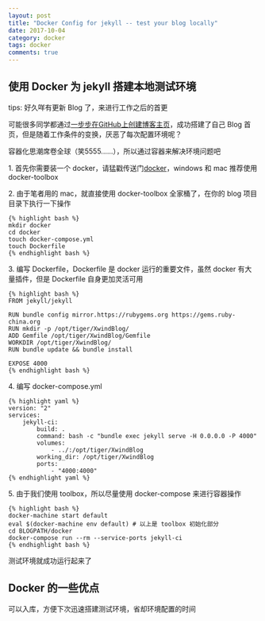 ```yaml
---
layout: post
title: "Docker Config for jekyll -- test your blog locally"
date: 2017-10-04
category: docker
tags: docker
comments: true
---
```

## 使用 Docker 为 jekyll 搭建本地测试环境


tips: 好久咩有更新 Blog 了，来进行工作之后的首更


可能很多同学都通过[一步步在GitHub上创建博客主页](http://www.pchou.info/ssgithubPage/2013-01-03-build-github-blog-page-01.html)，成功搭建了自己 Blog 首页，但是随着工作条件的变换，厌恶了每次配置环境呢？


容器化思潮席卷全球（笑5555......），所以通过容器来解决环境问题吧


1\. 首先你需要装一个 docker，请猛戳传送门[docker](https://www.docker.com/)，windows 和 mac 推荐使用 docker-toolbox

2\. 由于笔者用的 mac，就直接使用 docker-toolbox 全家桶了，在你的 blog 项目目录下执行一下操作
    
    {% highlight bash %}
    mkdir docker
    cd docker
    touch docker-compose.yml
    touch Dockerfile
    {% endhighlight bash %}
    
3\. 编写 Dockerfile，Dockerfile 是 docker 运行的重要文件，虽然 docker 有大量插件，但是 Dockerfile 自身更加灵活可用
    
    {% highlight bash %}
    FROM jekyll/jekyll
    
    RUN bundle config mirror.https://rubygems.org https://gems.ruby-china.org
    RUN mkdir -p /opt/tiger/XwindBlog/
    ADD Gemfile /opt/tiger/XwindBlog/Gemfile
    WORKDIR /opt/tiger/XwindBlog/
    RUN bundle update && bundle install
    
    EXPOSE 4000
    {% endhighlight bash %}
    
4\. 编写 docker-compose.yml

    {% highlight yaml %}
    version: "2"
    services:
        jekyll-ci:
            build: .
            command: bash -c "bundle exec jekyll serve -H 0.0.0.0 -P 4000"
            volumes:
                - ../:/opt/tiger/XwindBlog
            working_dir: /opt/tiger/XwindBlog
            ports:
                - "4000:4000"
    {% endhighlight yaml %}

5\. 由于我们使用 toolbox，所以尽量使用 docker-compose 来进行容器操作

    {% highlight bash %}
    docker-machine start default
    eval $(docker-machine env default) # 以上是 toolbox 初始化部分
    cd BLOGPATH/docker
    docker-compose run --rm --service-ports jekyll-ci
    {% endhighlight bash %}

测试环境就成功运行起来了

## Docker 的一些优点

可以入库，方便下次迅速搭建测试环境，省却环境配置的时间
